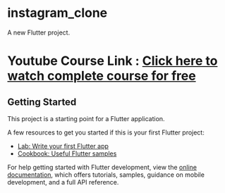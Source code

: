 # instagram_clone

A new Flutter project.

# Youtube Course Link :  [Click here to watch complete course for free](https://www.youtube.com/watch?v=hUFyTZdUIpg&list=PLMv8gnToZ4wHeqIUawVGWrp7dbn5U3Dx0&index=1&t=960s)
## Getting Started

This project is a starting point for a Flutter application.

A few resources to get you started if this is your first Flutter project:

- [Lab: Write your first Flutter app](https://docs.flutter.dev/get-started/codelab)
- [Cookbook: Useful Flutter samples](https://docs.flutter.dev/cookbook)

For help getting started with Flutter development, view the
[online documentation](https://docs.flutter.dev/), which offers tutorials,
samples, guidance on mobile development, and a full API reference.
